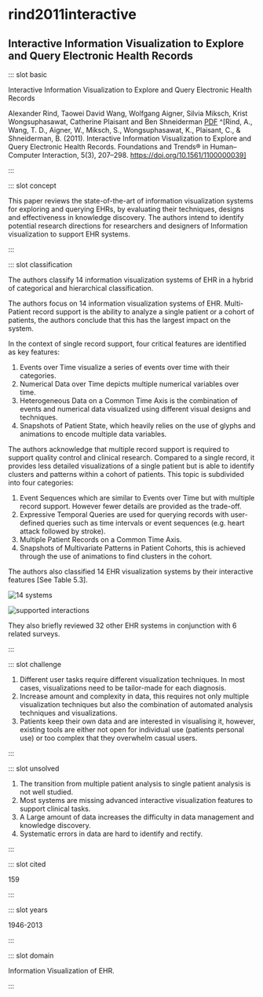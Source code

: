 # rind2011interactive

## Interactive Information Visualization to Explore and Query Electronic Health Records

<Paper>

::: slot basic

Interactive Information Visualization to Explore and Query Electronic Health Records

Alexander Rind, Taowei David Wang, Wolfgang Aigner, Silvia Miksch, Krist Wongsuphasawat, Catherine Plaisant and Ben Shneiderman [PDF](http://www.cs.umd.edu/hcil/trs/2010-19/2010-19.pdf) ^[Rind, A., Wang, T. D., Aigner, W., Miksch, S., Wongsuphasawat, K., Plaisant, C., & Shneiderman, B. (2011). Interactive Information Visualization to Explore and Query Electronic Health Records. Foundations and Trends® in Human–Computer Interaction, 5(3), 207–298. https://doi.org/10.1561/1100000039]

:::

::: slot concept

This paper reviews the state-of-the-art of information visualization systems for exploring and querying EHRs, by evaluating their techniques, designs and effectiveness in knowledge discovery. The authors intend to identify potential research directions for researchers and designers of Information visualization to support EHR systems.

:::

::: slot classification

The authors classify 14 information visualization systems of EHR in a hybrid of categorical and hierarchical classification.

The authors focus on 14 information visualization systems of EHR. Multi-Patient record support is the ability to analyze a single patient or a cohort of patients, the authors conclude that this has the largest impact on the system.

In the context of single record support, four critical features are identified as key features:

   1. Events over Time visualize a series of events over time with their categories.
   1. Numerical Data over Time depicts multiple numerical variables over time.
   1. Heterogeneous Data on a Common Time Axis is the combination of events and numerical data visualized using different visual designs and techniques.
   1. Snapshots of Patient State, which heavily relies on the use of glyphs and animations to encode multiple data variables.

The authors acknowledge that multiple record support is required to support quality control and clinical research. Compared to a single record, it provides less detailed visualizations of a single patient but is able to identify clusters and patterns within a cohort of patients. This topic is subdivided into four categories:

   1. Event Sequences which are similar to Events over Time but with multiple record support. However fewer details are provided as the trade-off.
   1. Expressive Temporal Queries are used for querying records with user-defined queries such as time intervals or event sequences (e.g. heart attack followed by stroke).
   1. Multiple Patient Records on a Common Time Axis.
   1. Snapshots of Multivariate Patterns in Patient Cohorts, this is achieved through the use of animations to find clusters in the cohort.

The authors also classified 14 EHR visualization systems by their interactive features [See Table 5.3].

<div class="even">
<p>

![14 systems](https://share.henry.wang/KpYYYZ/diUvjK9osl+)

![supported interactions](https://share.henry.wang/y2IV71/9JKEB2KZIF+)

</p>
</div>

They also briefly reviewed 32 other EHR systems in conjunction with 6 related surveys.

:::

::: slot challenge

1. Different user tasks require different visualization techniques. In most cases, visualizations need to be tailor-made for each diagnosis.
1. Increase amount and complexity in data, this requires not only multiple visualization techniques but also the combination of automated analysis techniques and visualizations.
1. Patients keep their own data and are interested in visualising it, however, existing tools are either not open for individual use (patients personal use) or too complex that they overwhelm casual users.

:::

::: slot unsolved

1. The transition from multiple patient analysis to single patient analysis is not well studied.
1. Most systems are missing advanced interactive visualization features to support clinical tasks.
1. A Large amount of data increases the difficulty in data management and knowledge discovery.
1. Systematic errors in data are hard to identify and rectify.

:::

<!-- ::: slot related

The paper reviews 6 other similar surveys of EHR systems.

- **Visualization techniques to support authoring, execution, and maintenance of clinical guidelines** by W. Aigner, K. Kaiser, and S. Miksch in 2008
- **Information visualization and its application to medicine** by L. Chittaro in 2001
- **Temporal Information Systems in Medicine** by C. Combi, E. Keravnou-Papailiou, and Y. Shahar in 2010.
- **Empirical Studies in Information Visualization: Seven Scenarios** by H. Lam, E. Bertini, P. Isenberg, C. Plaisant, and S. Carpendale 2012
- **Data visualization strategies for the electronic health record** by B. J. Lesselroth and D. S. Pieczkiewicz in 2011
- **Biomedical information visualization** by M. Lungu and K. Xu in 2007

::: -->

::: slot cited

159

:::

::: slot years

1946-2013

:::

::: slot domain

Information Visualization of EHR.

:::

</Paper>
